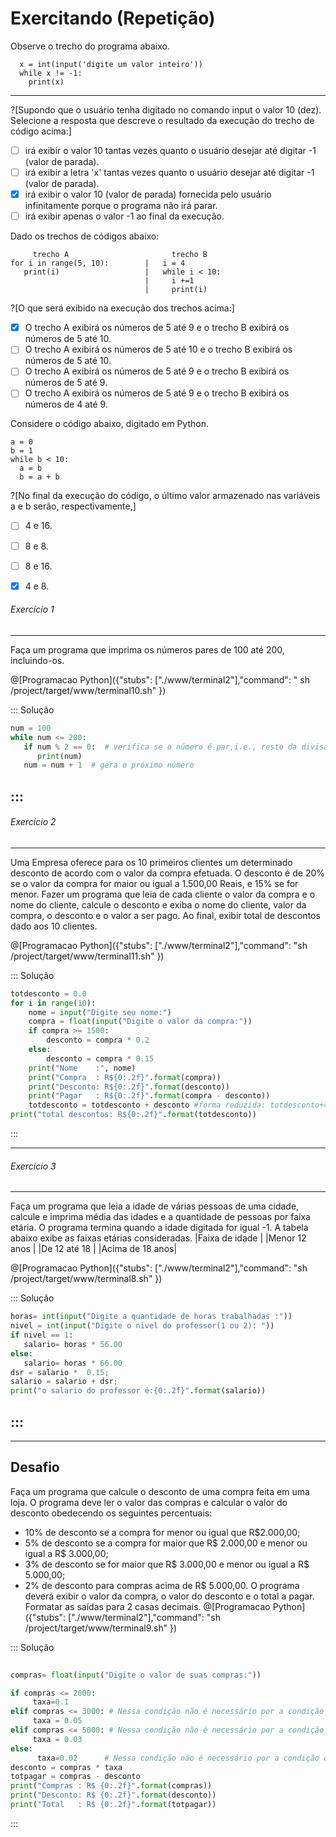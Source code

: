 # Exercitando (Repetição)

Observe o trecho do programa abaixo.
``` 
  x = int(input('digite um valor inteiro'))
  while x != -1:
    print(x)
```
---
?[Supondo que o usuário tenha digitado no comando input o valor 10 (dez). Selecione a resposta que descreve o resultado da execução do trecho de código acima:]
-[ ] irá exibir o valor 10 tantas vezes quanto o usuário desejar até digitar -1 (valor de parada).
-[ ] irá exibir a letra 'x' tantas vezes quanto o usuário desejar até digitar -1 (valor de parada).
-[x] irá exibir o valor 10 (valor de parada) fornecida pelo usuário infinitamente porque o programa não irá parar.
-[ ] irá exibir apenas o valor -1 ao final da execução.

Dado os trechos de códigos abaixo:
```
     trecho A                       trecho B
for i in range(5, 10):        |   i = 4
   print(i)                   |   while i < 10:
                              |     i +=1 
                              |     print(i)                                             
```
?[O que será exibido na execução dos trechos acima:]
-[x] O trecho A exibirá os números de 5 até 9 e o trecho B exibirá os números de 5 até 10.
-[ ] O trecho A exibirá os números de 5 até 10 e o trecho B exibirá os números de 5 até 10.
-[ ] O trecho A exibirá os números de 5 até 9 e o trecho B exibirá os números de 5 até 9.
-[ ] O trecho A exibirá os números de 5 até 9 e o trecho B exibirá os números de 4 até 9.

Considere o código abaixo, digitado em Python.
```
a = 0
b = 1
while b < 10:
  a = b
  b = a + b
```    
?[No final da execução do código, o último valor armazenado nas variáveis a e b serão, respectivamente,]
-[ ] 4 e 16.
-[ ] 8 e 8.
-[ ] 8 e 16.
-[x] 4 e 8.


###### Exercício 1  
----
Faça um programa que imprima os números pares de 100 até 200, incluindo-os.

@[Programacao Python]({"stubs": ["./www/terminal2"],"command": " sh /project/target/www/terminal10.sh" })
 
::: Solução

``` python
num = 100
while num <= 200:
   if num % 2 == 0:  # verifica se o número é par,i.e., resto da divisão (%) do número por dois é igual a zero 
      print(num)
   num = num + 1  # gera o próximo número
```
:::
---
###### Exercício 2  
----
Uma Empresa oferece para os 10 primeiros clientes um determinado desconto de acordo com o valor da compra efetuada. O desconto é de 20% se o valor da compra for maior ou igual a 1.500,00 Reais, e 15% se for menor. Fazer um programa que leia de cada cliente o valor da compra e o nome do cliente, calcule o desconto e exiba o nome do cliente, valor da compra, o desconto e o valor a ser pago. Ao final, exibir total de descontos dado aos 10 clientes. 

@[Programacao Python]({"stubs": ["./www/terminal2"],"command": "sh /project/target/www/terminal11.sh" })

::: Solução

``` python
totdesconto = 0.0
for i in range(10):
    nome = input("Digite seu nome:")
    compra = float(input("Digite o valor da compra:"))
    if compra >= 1500:
        desconto = compra * 0.2
    else:
        desconto = compra * 0.15
    print("Nome    :", nome)
    print("Compra  : R${0:.2f}".format(compra))    
    print("Desconto: R${0:.2f}".format(desconto))
    print("Pagar   : R${0:.2f}".format(compra - desconto))
    totdesconto = totdesconto + desconto #forma reduzida: totdesconto+= desconto
print("total descontos: R${0:.2f}".format(totdesconto))   
```
:::

---
###### Exercício 3  
----
Faça um programa que leia a idade de várias pessoas de uma cidade, calcule e imprima média das idades e a quantidade de pessoas por faixa etária. O programa termina quando a idade digitada for igual -1. A tabela abaixo exibe as faixas etárias consideradas.
|Faixa de idade  |
|Menor 12 anos   |
|De 12 até 18    |
|Acima de 18 anos|
 
 @[Programacao Python]({"stubs": ["./www/terminal2"],"command": "sh /project/target/www/terminal8.sh" })
 
::: Solução

``` python
horas= int(input("Digite a quantidade de horas trabalhadas :"))
nivel = int(input("Digite o nivel do professor(1 ou 2): "))
if nivel == 1:
   salario= horas * 56.00
else:
   salario= horas * 66.00
dsr = salario *  0.15;
salario = salario + dsr;
print("o salario do professor é:{0:.2f}".format(salario))

```
:::
----
----
Desafio
----
Faça um programa que calcule o desconto de uma compra feita em uma loja. O programa deve ler o valor das compras e calcular o valor do desconto obedecendo os seguintes percentuais: 
+ 10% de desconto se a compra for menor ou igual que R$2.000,00; 
+ 5% de desconto se a compra for maior que R$ 2.000,00 e menor ou igual a R$ 3.000,00;
+ 3% de desconto se for maior que R$ 3.000,00 e menor ou igual a R$ 5.000,00;
+ 2% de desconto para compras acima de R$ 5.000,00.
O programa deverá exibir o valor da compra, o valor do desconto e o total a pagar. Formatar as saídas para 2 casas decimais.
@[Programacao Python]({"stubs": ["./www/terminal2"],"command": "sh /project/target/www/terminal9.sh" })

::: Solução
```python
 
compras= float(input("Digite o valor de suas compras:"))

if compras <= 2000:
     taxa=0.1
elif compras <= 3000: # Nessa condição não é necessário por a condição de maior que 2000, pois nesse if já é maior que 2000*/
     taxa = 0.05     
elif compras <= 5000: # Nessa condição não é necessário por a condição de maior que 3000, pois nesse if já é maior que 3000*/
     taxa = 0.03    
else:
      taxa=0.02      # Nessa condição não é necessário por a condição de maior que 2000, pois nesse if já é maior que 2000*/        
desconto = compras * taxa
totpagar = compras - desconto
print("Compras : R$ {0:.2f}".format(compras))
print("Desconto: R$ {0:.2f}".format(desconto))
print("Total   : R$ {0:.2f}".format(totpagar))

```
:::
